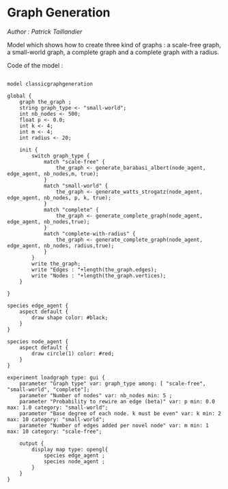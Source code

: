 [//]: # (keyword|operator_generate_barabasi_albert)
[//]: # (keyword|operator_generate_watts_strogatz)
[//]: # (keyword|operator_generate_complete_graph)
[//]: # (keyword|statement_switch)
[//]: # (keyword|statement_match)
[//]: # (keyword|concept_graph)
# Graph Generation


_Author : Patrick Taillandier_

Model which shows how to create three kind of graphs : a scale-free graph, a small-world graph, a complete graph and a complete graph with a radius.


Code of the model : 

```

model classicgraphgeneration

global {
	graph the_graph ;
	string graph_type <- "small-world";
	int nb_nodes <- 500;
	float p <- 0.0;
	int k <- 4;
	int m <- 4;
	int radius <- 20;
	
	init {
		switch graph_type {
			match "scale-free" {
				the_graph <- generate_barabasi_albert(node_agent, edge_agent, nb_nodes,m, true);	
			}
			match "small-world" {
				the_graph <- generate_watts_strogatz(node_agent, edge_agent, nb_nodes, p, k, true);	
			}
			match "complete" {
				the_graph <- generate_complete_graph(node_agent, edge_agent, nb_nodes,true);	
			}
			match "complete-with-radius" {
				the_graph <- generate_complete_graph(node_agent, edge_agent, nb_nodes, radius,true);	
			}		
		}
		write the_graph;
		write "Edges : "+length(the_graph.edges);
		write "Nodes : "+length(the_graph.vertices);
	}
	
}

species edge_agent {
	aspect default {	
		draw shape color: #black;
	}
}

species node_agent {
	aspect default {	
		draw circle(1) color: #red;
	}
}

experiment loadgraph type: gui {
	parameter "Graph type" var: graph_type among: [ "scale-free", "small-world", "complete"];
	parameter "Number of nodes" var: nb_nodes min: 5 ;
	parameter "Probability to rewire an edge (beta)" var: p min: 0.0 max: 1.0 category: "small-world";
	parameter "Base degree of each node. k must be even" var: k min: 2 max: 10 category: "small-world";
	parameter "Number of edges added per novel node" var: m min: 1 max: 10 category: "scale-free";
	
	output {
		display map type: opengl{
			species edge_agent ;
			species node_agent ;
		}
	}
}
```
